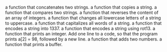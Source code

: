 a function that concatenates two strings.
a function that copies a string.
a function that compares two strings.
a function that reverses the content of an array of integers.
a function that changes all lowercase letters of a string to uppercase.
a function that capitalizes all words of a string.
a function that encodes a string into 1337.
a function that encodes a string using rot13.
a function that prints an integer.
Add one line to a code, so that the program prints a[2] = 98, followed by a new line.
a function that adds two numbers.
a function that prints a buffer.
